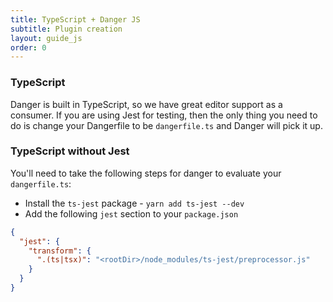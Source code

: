 ```yaml
---
title: TypeScript + Danger JS
subtitle: Plugin creation
layout: guide_js
order: 0
---
```


### TypeScript

Danger is built in TypeScript, so we have great editor support as a consumer. If you are using Jest for testing, 
then the only thing you need to do is change your Dangerfile to be `dangerfile.ts` and Danger will pick it up.

### TypeScript without Jest

You'll need to take the following steps for danger to evaluate your `dangerfile.ts`:

* Install the `ts-jest` package - `yarn add ts-jest --dev`
* Add the following `jest` section to your `package.json`

```json
{
  "jest": {
    "transform": {
      ".(ts|tsx)": "<rootDir>/node_modules/ts-jest/preprocessor.js"
    }
  }
}
```
